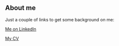 
## About me

Just a couple of links to get some background on me:

[Me on LinkedIn](https://linkedin.acesabe.net)  

[My CV](https://acesabe.net/cv.html)
